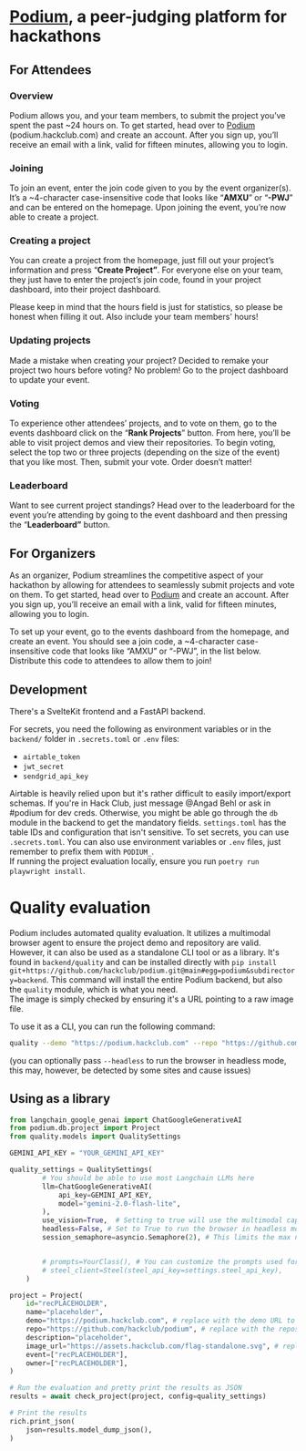 # [Podium](https://podium.hackclub.com/), a peer-judging platform for hackathons

## For Attendees

### Overview

Podium allows you, and your team members, to submit the project you’ve spent the past ~24 hours on. To get started, head over to [Podium](https://podium.hackclub.com) (podium.hackclub.com) and create an account. After you sign up, you’ll receive an email with a link, valid for fifteen minutes, allowing you to login.

### Joining

To join an event, enter the join code given to you by the event organizer(s). It’s a ~4-character case-insensitive code that looks like “**AMXU**” or “**-PWJ**” and can be entered on the homepage. Upon joining the event, you’re now able to create a project.

### Creating a project

You can create a project from the homepage, just fill out your project’s information and press “**Create Project”**. For everyone else on your team, they just have to enter the project’s join code, found in your project dashboard, into their project dashboard.

Please keep in mind that the hours field is just for statistics, so please be honest when filling it out. Also include your team members' hours!

### Updating projects

Made a mistake when creating your project? Decided to remake your project two hours before voting? No problem! Go to the project dashboard to update your event.

### Voting

To experience other attendees’ projects, and to vote on them, go to the events dashboard click on the “**Rank Projects**” button. From here, you’ll be able to visit project demos and view their repositories. To begin voting, select the top two or three projects (depending on the size of the event) that you like most. Then, submit your vote. Order doesn’t matter!

### Leaderboard

Want to see current project standings? Head over to the leaderboard for the event you’re attending by going to the event dashboard and then pressing the “**Leaderboard”** button.

## For Organizers

As an organizer, Podium streamlines the competitive aspect of your hackathon by allowing for attendees to seamlessly submit projects and vote on them. To get started, head over to [Podium](https://podium.hackclub.com/) and create an account. After you sign up, you’ll receive an email with a link, valid for fifteen minutes, allowing you to login.

To set up your event, go to the events dashboard from the homepage, and create an event. You should see a join code, a ~4-character case-insensitive code that looks like “AMXU” or “-PWJ”, in the list below. Distribute this code to attendees to allow them to join!

## Development

There's a SvelteKit frontend and a FastAPI backend.

For secrets, you need the following as environment variables or in the `backend/` folder in `.secrets.toml` or `.env` files:

- `airtable_token`
- `jwt_secret`
- `sendgrid_api_key`

Airtable is heavily relied upon but it's rather difficult to easily import/export schemas. If you're in Hack Club, just message @Angad Behl or ask in #podium for dev creds. Otherwise, you might be able go through the `db` module in the backend to get the mandatory fields. `settings.toml` has the table IDs and configuration that isn't sensitive. To set secrets, you can use `.secrets.toml`. You can also use environment variables or `.env` files, just remember to prefix them with `PODIUM_`.  
If running the project evaluation locally, ensure you run `poetry run playwright install`.

<!-- * Users
    * `email` - primary, email
    * `first_name` - single line text
    * `last_name` - single line text
    * `phone` - phone number
    * `owned_event` - link to another record in the Events table
    * `attending_events` - link to another record in the Events table, multiple can be linked
    * `projects` - link to another record in the Projects table, multiple can be linked
    * `votes` - link to another record in the Events table, multiple can be linked
    * `street`, `street_2`, `city`, `state`, `zip`, and `country` - single line text
    * `dob` - date
    * `referrals` - link to another record in the referrals table, multiple can be linked
* Events
    * `name` - single line text
    * `description` - long text
    * `owner` - link to another record in the Users table
    `attendees` - link to another record in the Users table, multiple can be linked
    * `join_code` - single line text
    * `projects` - link to another record in the Projects table, multiple can be linked
    * `voters` - link to another record in the Users table, multiple can be linked
    * `referrals` - link to another record in the referrals table, multiple can be linked
* Projects
    * `name` - single line text
    * `owner` - link to another record in the Users table
    * `readme`- URL
    * `repo` - URL
    * `demo` - URL
    * `points` - number
    * `description` - long text
    * `image_url` - URL
    * `event` - link to another record in the Events table
    * `join_code` - single line text
    * `collaborators` - link to another record in the Users table, multiple can be linked
    * `hours_spent` - number
* referrals
    * `content` - single line text
    * `user` - link to another record in the Users table
    * `event` - link to another record in the Events table -->

# Quality evaluation

Podium includes automated quality evaluation. It utilizes a multimodal browser agent to ensure the project demo and repository are valid. However, it can also be used as a standalone CLI tool or as a library. It's found in `backend/quality` and can be installed directly with `pip install git+https://github.com/hackclub/podium.git@main#egg=podium&subdirectory=backend`. This command will install the entire Podium backend, but also the `quality` module, which is what you need.  
The image is simply checked by ensuring it's a URL pointing to a raw image file.

To use it as a CLI, you can run the following command:

```bash
quality --demo "https://podium.hackclub.com" --repo "https://github.com/hackclub/podium" --image "https://assets.hackclub.com/icon-rounded.png" --gemini-api-key <GEMINI_API_KEY>
```

(you can optionally pass `--headless` to run the browser in headless mode, this may, however, be detected by some sites and cause issues)

## Using as a library

```python
from langchain_google_genai import ChatGoogleGenerativeAI
from podium.db.project import Project
from quality.models import QualitySettings

GEMINI_API_KEY = "YOUR_GEMINI_API_KEY"

quality_settings = QualitySettings(
        # You should be able to use most Langchain LLMs here
        llm=ChatGoogleGenerativeAI(
            api_key=GEMINI_API_KEY,
            model="gemini-2.0-flash-lite",
        ),
        use_vision=True,  # Setting to true will use the multimodal capabilities the LLM. Disable if the model does not support multimodal input.
        headless=False, # Set to True to run the browser in headless mode
        session_semaphore=asyncio.Semaphore(2), # This limits the max number of browser sessions. Steel's free tier, at the time of writing, allows 2 concurrent sessions.


        # prompts=YourClass(), # You can customize the prompts used for evaluation by creating a class that inherits from `backend.quality.models.Prompts` and overriding the fields
        # steel_client=Steel(steel_api_key=settings.steel_api_key),             # Optionally, you can use steel.dev to spin up a browser running in the cloud for each evaluation. Ensure you import it with `from steel import Steel`.
    )

project = Project(
    id="recPLACEHOLDER",
    name="placeholder",
    demo="https://podium.hackclub.com", # replace with the demo URL to evaluate
    repo="https://github.com/hackclub/podium", # replace with the repository URL to evaluate
    description="placeholder",
    image_url="https://assets.hackclub.com/flag-standalone.svg", # replace with the image URL to evaluate
    event=["recPLACEHOLDER"],
    owner=["recPLACEHOLDER"],
)

# Run the evaluation and pretty print the results as JSON
results = await check_project(project, config=quality_settings)

# Print the results
rich.print_json(
    json=results.model_dump_json(),
)
```

